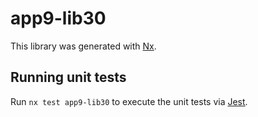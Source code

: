 # app9-lib30

This library was generated with [Nx](https://nx.dev).

## Running unit tests

Run `nx test app9-lib30` to execute the unit tests via [Jest](https://jestjs.io).
